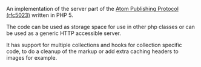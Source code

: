 An implementation of the server part of the [Atom Publishing Protocol (rfc5023)](http://tools.ietf.org/html/rfc5023) written in PHP 5.

The code can be used as storage space for use in other php classes or can be used as a generic HTTP accessible server.

It has support for multiple collections and hooks for collection specific code, to do a cleanup of the markup or add extra caching headers to images for example.